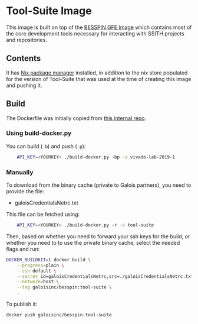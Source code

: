 # Tool-Suite Image

This image is built on top of the [BESSPIN GFE Image](../gfe/README.md) which contains most of the core development tools necessary for interacting with SSITH projects and repositories.

## Contents

It has [Nix package manager](https://nixos.org/) installed, in addition to the nix store populated for the version of Tool-Suite that was used at the time of creating this image and pushing it.

## Build

The Dockerfile was initially copied from [this internal repo](https://gitlab-ext.galois.com/ssith/docker-tools/-/blob/develop/fett_target/Dockerfile).

### Using build-docker.py

You can build (`-b`) and push (`-p`):
```bash
    API_KEY=<YOURKEY> ./build-docker.py -bp -s vivado-lab-2019-1
```

### Manually

To download from the binary cache (private to Galois partners), you need to provide the file:
- galoisCredentialsNetrc.txt   

This file can be fetched using:
```bash
    API_KEY=<YOURKEY> ./build-docker.py -r -s tool-suite
```

Then, based on whether you need to forward your ssh keys for the build, or whether you need to to use the private binary cache, select the needed flags and run:
```bash
DOCKER_BUILDKIT=1 docker build \
    --progress=plain \
    --ssh default \
    --secret id=galoisCredentialsNetrc,src=./galoisCredentialsNetrc.txt \
    --network=host \
    --tag galoisinc/besspin:tool-suite \
    .
```

To publish it:
```bash
docker push galoisinc/besspin:tool-suite
```
